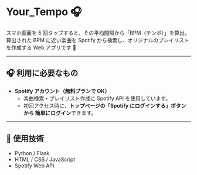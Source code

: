 # Your_Tempo 🎧

スマホ画面を 5 回タップすると、その平均間隔から「BPM（テンポ）」を算出。  
算出された BPM に近い楽曲を Spotify から検索し、オリジナルのプレイリストを作成する Web アプリです 🎵

---

## 🎧 利用に必要なもの

- **Spotify アカウント（無料プランで OK）**
  - 楽曲検索・プレイリスト作成に Spotify API を使用しています。
  - 初回アクセス時に、**トップページの「Spotify にログインする」ボタンから
    簡単にログイン**できます。

---

## 🔧 使用技術

- Python / Flask
- HTML / CSS / JavaScript
- Spotify Web API
